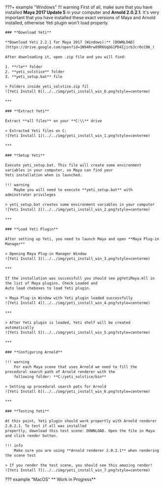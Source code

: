 ???+ example "Windows"
    !!! warning
        First of all, make sure that you have installed **Maya 2017 Update 5** in your computer and **Arnold 2.0.2.1**. 
        It's very important that you have installed these exact versions of Maya and Arnold installed, otherwise 
        Yeti plugin won't load properly.
        
    ### **Download Yeti**
    
    **Download Yeti 2.2.1 for Maya 2017 (Windows):** [DOWNLOAD](https://drive.google.com/open?id=1N94Rrw89R6UqbG1PD4IjirbJcrOcC06_)
    
    After downloading it, open .zip file and you will find:
    
    1. **rlm** folder
    2. **yeti_solstice** folder
    3. **yeti_setup.bat** file
    
    > Folders inside yeti_solstice.zip fil
    ![Yeti Install 0](../../img/yeti_install_win_0.png?style=centerme)
    
    ***
    
    ### **Extract Yeti**
    
    Extract **all files** on your **C:\\** drive
    
    > Extracted Yeti files on C:
    ![Yeti Install 1](../../img/yeti_install_win_1.png?style=centerme)

    ***
    
    ### **Setup Yeti**
    
    Execute yeti_setup.bat. This file will create some environment variables in your computer, so Maya can find your 
    Yeti installation when is launched.
    
    !!! warning
        Maybe you will need to execute **yeti_setup.bat** with adminstrator privileges
        
    > yeti_setup.bat creates some environment variables in your computer
    ![Yeti Install 2](../../img/yeti_install_win_2.png?style=centerme)
    
    ***
    
    ### **Load Yeti Plugin**
    
    After setting up Yeti, you need to launch Maya and open **Maya Plug-in Manager**
    
    > Opening Maya Plug-in Manager Window
    ![Yeti Install 3](../../img/yeti_install_win_3.png?style=centerme)
    
    ***
    
    If the installation was successfull you should see pgYetiMaya.mll in the list of Maya plugins. Check Loaded and 
    Auto load cheboxes to load Yeti plugin.
    
    > Maya Plug-in Window with Yeti plugin loaded successfully
    ![Yeti Install 4](../../img/yeti_install_win_4.png?style=centerme)
    
    ***
    
    > After Yeti plugin is loaded, Yeti shelf will be created automatically
    ![Yeti Install 5](../../img/yeti_install_win_5.png?style=centerme)
    
    ***
    
    ### **Configuring Arnold**
    
    !!! warning
        For each Maya scene that uses Arnold we need to fill the procedural search path of Arnold renderer with the 
        following folder: **C:/yeti_solstice/bin**
        
    > Setting up procedural search pats for Arnold
    ![Yeti Install 6](../../img/yeti_install_win_6.png?style=centerme)
    
    ***
    
    ### **Testing Yeti**
    
    At this point, Yeti plugin should work propertly with Arnold renderer 2.0.2.1. To test if all was installed 
    propertly, download this test scene: DOWNLOAD. Open the file in Maya and click render button. 
    
    !!! info
        Make sure you are using **Arnold renderer 2.0.2.1** when rendering the scene test

    > If you render the test scene, you should see this amazing render!
    ![Yeti Install 7](../../img/yeti_install_win_7.png?style=centerme)

??? example "MacOS"
    ** Work in Progress**
